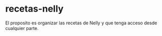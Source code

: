 # recetas-nelly
 El proposito es organizar las recetas de Nelly y que tenga acceso desde cualquier parte. 
<!-- No hacer caso a este comentario. Chocamos en el trayecto, BB -->